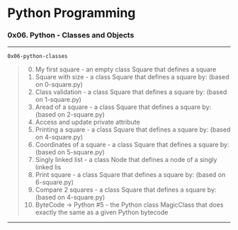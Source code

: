 # Python Programming
### 0x06. Python - Classes and Objects
---
`0x06-python-classes`
> 0. My first square - an empty class Square that defines a square
> 1. Square with size - a class Square that defines a square by: (based on 0-square.py)
> 2. Class validation - a class Square that defines a square by: (based on 1-square.py)
> 3. Aread of a square - a class Square that defines a square by: (based on 2-square.py)
> 4. Access and update private attribute
> 5. Printing a square - a class Square that defines a square by: (based on 4-square.py)
> 6. Coordinates of a square - a class Square that defines a square by: (based on 5-square.py)
> 7. Singly linked list -  a class Node that defines a node of a singly linked lis 
> 8. Print square - a class Square that defines a square by: (based on 6-square.py)
> 9. Compare 2 squares - a class Square that defines a square by: (based on 4-square.py)
> 10. ByteCode -> Python #5 -  the Python class MagicClass that does exactly the same as a given Python bytecode
---
